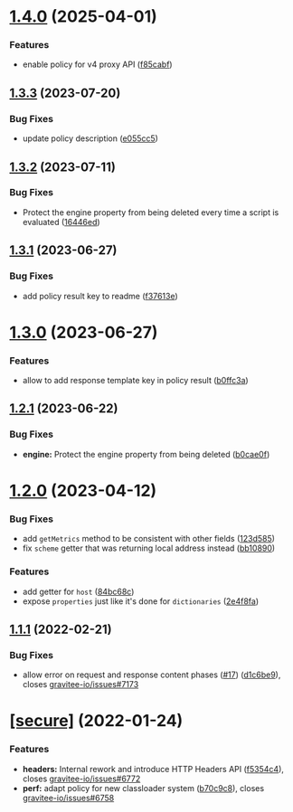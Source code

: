 # [1.4.0](https://github.com/gravitee-io/gravitee-policy-javascript/compare/1.3.3...1.4.0) (2025-04-01)


### Features

* enable policy for v4 proxy API ([f85cabf](https://github.com/gravitee-io/gravitee-policy-javascript/commit/f85cabf3fed61aa74ff680b0a3abe2bed80c3506))

## [1.3.3](https://github.com/gravitee-io/gravitee-policy-javascript/compare/1.3.2...1.3.3) (2023-07-20)


### Bug Fixes

* update policy description ([e055cc5](https://github.com/gravitee-io/gravitee-policy-javascript/commit/e055cc5ba4b79be5ffd94875270feef1ed6eb4b8))

## [1.3.2](https://github.com/gravitee-io/gravitee-policy-javascript/compare/1.3.1...1.3.2) (2023-07-11)


### Bug Fixes

*  Protect the engine property from being deleted every time a script is evaluated ([16446ed](https://github.com/gravitee-io/gravitee-policy-javascript/commit/16446ed5b2214bfda97a4750c7690aa811433da3))

## [1.3.1](https://github.com/gravitee-io/gravitee-policy-javascript/compare/1.3.0...1.3.1) (2023-06-27)


### Bug Fixes

* add policy result key to readme ([f37613e](https://github.com/gravitee-io/gravitee-policy-javascript/commit/f37613ede529eaa18f39fddcebfc77f4390461ed))

# [1.3.0](https://github.com/gravitee-io/gravitee-policy-javascript/compare/1.2.1...1.3.0) (2023-06-27)


### Features

* allow to add response template key in policy result ([b0ffc3a](https://github.com/gravitee-io/gravitee-policy-javascript/commit/b0ffc3a2988376d1e2810e5693eff2bab4ac6666))

## [1.2.1](https://github.com/gravitee-io/gravitee-policy-javascript/compare/1.2.0...1.2.1) (2023-06-22)


### Bug Fixes

* **engine:** Protect the engine property from being deleted ([b0cae0f](https://github.com/gravitee-io/gravitee-policy-javascript/commit/b0cae0fc3c4764809f508689fd7fcfc89e69741b))

# [1.2.0](https://github.com/gravitee-io/gravitee-policy-javascript/compare/1.1.1...1.2.0) (2023-04-12)


### Bug Fixes

* add `getMetrics` method to be consistent with other fields ([123d585](https://github.com/gravitee-io/gravitee-policy-javascript/commit/123d585489967c4a9eac4da33cc9c8aae8117fcd))
* fix `scheme` getter that was returning local address instead ([bb10890](https://github.com/gravitee-io/gravitee-policy-javascript/commit/bb1089056ab6974faabea3e9ba2ae9908eb1c921))


### Features

* add getter for `host` ([84bc68c](https://github.com/gravitee-io/gravitee-policy-javascript/commit/84bc68cd8aa21bb832b9a08a49a5a3f8c68e71ea))
* expose `properties` just like it's done for `dictionaries` ([2e4f8fa](https://github.com/gravitee-io/gravitee-policy-javascript/commit/2e4f8faa03d215e0730faba849b1d38754a58a88))

## [1.1.1](https://github.com/gravitee-io/gravitee-policy-javascript/compare/[secure]...1.1.1) (2022-02-21)


### Bug Fixes

* allow error on request and response content phases ([#17](https://github.com/gravitee-io/gravitee-policy-javascript/issues/17)) ([d1c6be9](https://github.com/gravitee-io/gravitee-policy-javascript/commit/d1c6be912c03e544e3e6a6b0173a38f2b37f5b33)), closes [gravitee-io/issues#7173](https://github.com/gravitee-io/issues/issues/7173)

# [[secure]](https://github.com/gravitee-io/gravitee-policy-javascript/compare/1.0.0...[secure]) (2022-01-24)


### Features

* **headers:** Internal rework and introduce HTTP Headers API ([f5354c4](https://github.com/gravitee-io/gravitee-policy-javascript/commit/f5354c4282abffa53b0c184f911e6db0ac49638f)), closes [gravitee-io/issues#6772](https://github.com/gravitee-io/issues/issues/6772)
* **perf:** adapt policy for new classloader system ([b70c9c8](https://github.com/gravitee-io/gravitee-policy-javascript/commit/b70c9c89013ca20b7064c9ac37f6f460446dbf27)), closes [gravitee-io/issues#6758](https://github.com/gravitee-io/issues/issues/6758)
